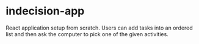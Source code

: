 # indecision-app

React application setup from scratch. Users can add tasks into an ordered list and then ask the computer to pick one of the given activities.
